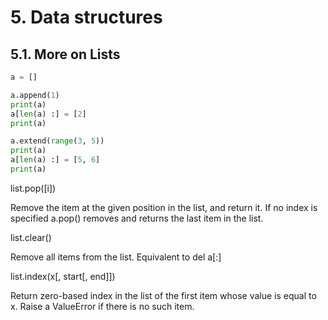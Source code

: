 # 5. Data structures

## 5.1. More on Lists

```py
a = []

a.append(1)
print(a)
a[len(a) :] = [2]
print(a)

a.extend(range(3, 5))
print(a)
a[len(a) :] = [5, 6]
print(a)
```

list.pop([i])

Remove the item at the given position in the list, and return it. If no index is specified a.pop() removes and returns  the last item in the list.

list.clear()

Remove all items from the list. Equivalent to del a[:]

list.index(x[, start[, end]])

Return zero-based index in the list of the first item whose value is equal to x. Raise a ValueError if there is no such item.


